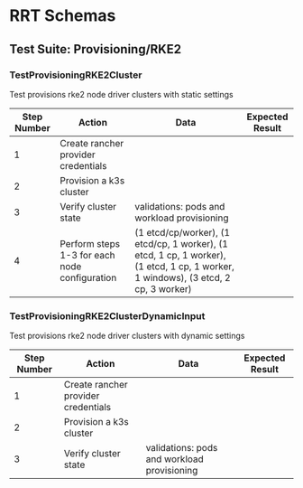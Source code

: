 # RRT Schemas

## Test Suite: Provisioning/RKE2

### TestProvisioningRKE2Cluster

Test provisions rke2 node driver clusters with static settings

| Step Number | Action                                        | Data                                                                                                                               | Expected Result |
| ----------- | --------------------------------------------- | ---------------------------------------------------------------------------------------------------------------------------------- | --------------- |
| 1           | Create rancher provider credentials           |                                                                                                                                    |                 |
| 2           | Provision a k3s cluster                       |                                                                                                                                    |                 |
| 3           | Verify cluster state                          | validations: pods and workload provisioning                                                                                        |                 |
| 4           | Perform steps 1-3 for each node configuration | (1 etcd/cp/worker), (1 etcd/cp, 1 worker), (1 etcd, 1 cp, 1 worker), (1 etcd, 1 cp, 1 worker, 1 windows), (3 etcd, 2 cp, 3 worker) |                 |

### TestProvisioningRKE2ClusterDynamicInput

Test provisions rke2 node driver clusters with dynamic settings

| Step Number | Action                                        | Data                                        | Expected Result |
| ----------- | --------------------------------------------- | ------------------------------------------- | --------------- |
| 1           | Create rancher provider credentials           |                                             |                 |
| 2           | Provision a k3s cluster                       |                                             |                 |
| 3           | Verify cluster state                          | validations: pods and workload provisioning |                 |